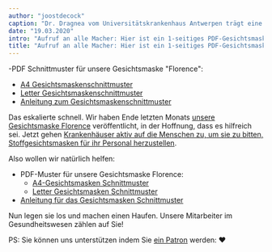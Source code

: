 ```yaml
---
author: "joostdecock"
caption: "Dr. Dragnea vom Universitätskrankenhaus Antwerpen trägt eine Gesichtsmaske aus Florenz"
date: "19.03.2020"
intro: "Aufruf an alle Macher: Hier ist ein 1-seitiges PDF-Gesichtsmasken-Muster; Jetzt gehen Sie und machen Sie welche und helfen Sie, dieses Ding zu schlagen"
title: "Aufruf an alle Macher: Hier ist ein 1-seitiges PDF-Gesichtsmasken-Muster; Jetzt gehen Sie und machen Sie welche und helfen Sie, dieses Ding zu schlagen"
---
```



<Note>

-PDF Schnittmuster für unsere Gesichtsmaske "Florence":
   - [A4 Gesichtsmaskenschnittmuster](/florence-facemask-freesewing.org.a4.pdf)
   - [Letter Gesichtsmaskenschnittmuster](/florence-facemask-freesewing.org.letter.pdf)
 - [Anleitung zum Gesichtsmaskenschnittmuster](/docs/patterns/florence/instructions/)

</Note>

<YouTube id='VcQ69_ANsRA' />

Das eskalierte schnell. Wir haben Ende letzten Monats [unsere Gesichtsmaske Florence](/designs/florence/) veröffentlicht, in der Hoffnung, dass es hilfreich sei. Jetzt gehen [Krankenhäuser aktiv auf die Menschen zu, um sie zu bitten, Stoffgesichtsmasken für ihr Personal herzustellen](https://www.uza.be/mondmaskers).

Also wollen wir natürlich helfen:

 - PDF-Muster für unsere Gesichtsmaske Florence:
   - [A4-Gesichtsmasken Schnittmuster](/florence-facemask-freesewing.org.a4.pdf)
   - [Letter Gesichtsmasken Schnittmuster](/florence-facemask-freesewing.org.letter.pdf)
 - [Anleitung für das Gesichtsmasken Schnittmuster](/docs/patterns/florence/instructions/)

Nun legen sie los und machen einen Haufen. Unsere Mitarbeiter im Gesundheitswesen zählen auf Sie!

<Note>

PS: Sie können uns unterstützen indem Sie [ein Patron](/patrons/join/) werden: ❤️
</Note>

